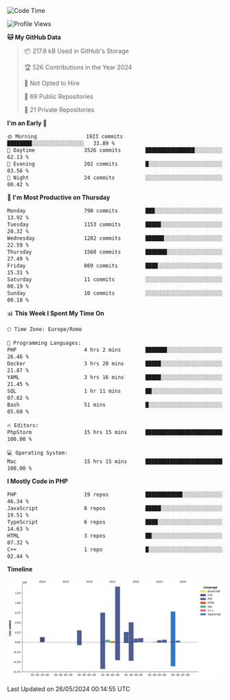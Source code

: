 <!--START_SECTION:waka-->
![Code Time](http://img.shields.io/badge/Code%20Time-5%2C074%20hrs%2014%20mins-blue)

![Profile Views](http://img.shields.io/badge/Profile%20Views-0-blue)

**🐱 My GitHub Data** 

> 📦 217.8 kB Used in GitHub's Storage 
 > 
> 🏆 526 Contributions in the Year 2024
 > 
> 🚫 Not Opted to Hire
 > 
> 📜 69 Public Repositories 
 > 
> 🔑 21 Private Repositories 
 > 
**I'm an Early 🐤** 

```text
🌞 Morning                1923 commits        ████████░░░░░░░░░░░░░░░░░   33.89 % 
🌆 Daytime                3526 commits        ████████████████░░░░░░░░░   62.13 % 
🌃 Evening                202 commits         █░░░░░░░░░░░░░░░░░░░░░░░░   03.56 % 
🌙 Night                  24 commits          ░░░░░░░░░░░░░░░░░░░░░░░░░   00.42 % 
```
📅 **I'm Most Productive on Thursday** 

```text
Monday                   790 commits         ███░░░░░░░░░░░░░░░░░░░░░░   13.92 % 
Tuesday                  1153 commits        █████░░░░░░░░░░░░░░░░░░░░   20.32 % 
Wednesday                1282 commits        ██████░░░░░░░░░░░░░░░░░░░   22.59 % 
Thursday                 1560 commits        ███████░░░░░░░░░░░░░░░░░░   27.49 % 
Friday                   869 commits         ████░░░░░░░░░░░░░░░░░░░░░   15.31 % 
Saturday                 11 commits          ░░░░░░░░░░░░░░░░░░░░░░░░░   00.19 % 
Sunday                   10 commits          ░░░░░░░░░░░░░░░░░░░░░░░░░   00.18 % 
```


📊 **This Week I Spent My Time On** 

```text
🕑︎ Time Zone: Europe/Rome

💬 Programming Languages: 
PHP                      4 hrs 2 mins        ███████░░░░░░░░░░░░░░░░░░   26.46 % 
Docker                   3 hrs 20 mins       █████░░░░░░░░░░░░░░░░░░░░   21.87 % 
YAML                     3 hrs 16 mins       █████░░░░░░░░░░░░░░░░░░░░   21.45 % 
SQL                      1 hr 11 mins        ██░░░░░░░░░░░░░░░░░░░░░░░   07.82 % 
Bash                     51 mins             █░░░░░░░░░░░░░░░░░░░░░░░░   05.60 % 

🔥 Editors: 
PhpStorm                 15 hrs 15 mins      █████████████████████████   100.00 % 

💻 Operating System: 
Mac                      15 hrs 15 mins      █████████████████████████   100.00 % 
```

**I Mostly Code in PHP** 

```text
PHP                      19 repos            ████████████░░░░░░░░░░░░░   46.34 % 
JavaScript               8 repos             █████░░░░░░░░░░░░░░░░░░░░   19.51 % 
TypeScript               6 repos             ████░░░░░░░░░░░░░░░░░░░░░   14.63 % 
HTML                     3 repos             ██░░░░░░░░░░░░░░░░░░░░░░░   07.32 % 
C++                      1 repo              █░░░░░░░░░░░░░░░░░░░░░░░░   02.44 % 
```



**Timeline**

![Lines of Code chart](https://raw.githubusercontent.com/frnwtr/frnwtr/main/assets/bar_graph.png)


 Last Updated on 26/05/2024 00:14:55 UTC
<!--END_SECTION:waka-->